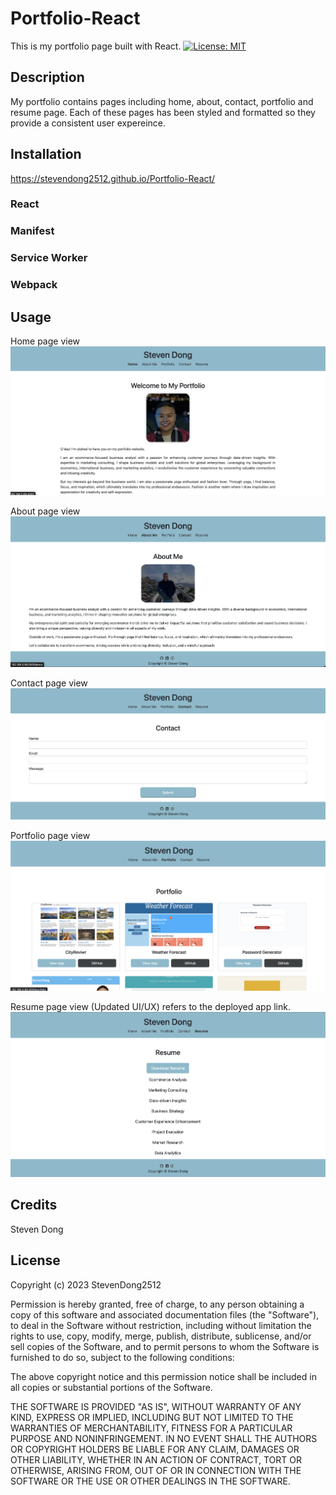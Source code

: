 # Portfolio-React
This is my portfolio page built with React.
[![License: MIT](https://img.shields.io/badge/License-MIT-yellow.svg)](https://opensource.org/licenses/MIT)

## Description

My portfolio contains pages including home, about, contact, portfolio and resume page. Each of these pages has been styled and formatted so they provide a consistent user expereince. 


## Installation

https://stevendong2512.github.io/Portfolio-React/

### React
### Manifest
### Service Worker
### Webpack

## Usage

Home page view
![home](./public/screenshots/Home.png)

About page view
![about](./public/screenshots/About.png)

Contact page view
![contact](./public/screenshots/Contact.png)

Portfolio page view
![portfolio](./public/screenshots/Portfolio.png)

Resume page view (Updated UI/UX) refers to the deployed app link. 
![resume](./public/screenshots/Resume.png)


## Credits

Steven Dong



## License

Copyright (c) 2023 StevenDong2512

Permission is hereby granted, free of charge, to any person obtaining a copy
of this software and associated documentation files (the "Software"), to deal
in the Software without restriction, including without limitation the rights
to use, copy, modify, merge, publish, distribute, sublicense, and/or sell
copies of the Software, and to permit persons to whom the Software is
furnished to do so, subject to the following conditions:

The above copyright notice and this permission notice shall be included in all
copies or substantial portions of the Software.

THE SOFTWARE IS PROVIDED "AS IS", WITHOUT WARRANTY OF ANY KIND, EXPRESS OR
IMPLIED, INCLUDING BUT NOT LIMITED TO THE WARRANTIES OF MERCHANTABILITY,
FITNESS FOR A PARTICULAR PURPOSE AND NONINFRINGEMENT. IN NO EVENT SHALL THE
AUTHORS OR COPYRIGHT HOLDERS BE LIABLE FOR ANY CLAIM, DAMAGES OR OTHER
LIABILITY, WHETHER IN AN ACTION OF CONTRACT, TORT OR OTHERWISE, ARISING FROM,
OUT OF OR IN CONNECTION WITH THE SOFTWARE OR THE USE OR OTHER DEALINGS IN THE
SOFTWARE.

